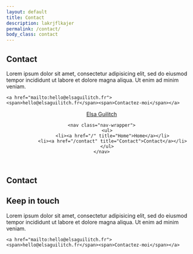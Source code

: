 ```yaml
---
layout: default
title: Contact
description: lakrjflkajer
permalink: /contact/
body_class: contact
---
```


<section class="contact-page-wrapper">
    <h1 class="custom-main-title">Contact</h1>
    <p class="custom-description center white">Lorem ipsum dolor sit amet, consectetur adipisicing elit, sed do eiusmod tempor  incididunt ut labore et dolore magna aliqua. Ut enim ad minim veniam.</p>

    <a href="mailto:hello@elsaguilitch.fr"><span>hello@elsaguilitch.fr</span><span>Contactez-moi</span></a>
</section>




<header class="header">
    <a class="logo" href="/" title="Elsa Guilitch">
        Elsa <span>Guilitch</span>
    </a>

    <nav class="nav-wrapper">
        <ul>
            <li><a href="/" title="Home">Home</a></li>
            <li><a href="/contact" title="Contact">Contact</a></li>
        </ul>
    </nav>
</header>

<section class="header-contact-wrapper">
    <span class="multiline">
        <h1 class="custom-main-title">Contact</h1>
    </span>
</section>

<section class="contact-wrapper">
    <h1 class="custom-title center black">Keep in touch</h1>
    <p class="custom-description center black">Lorem ipsum dolor sit amet, consectetur adipisicing elit, sed do eiusmod tempor incididunt ut labore et dolore magna aliqua. Ut enim ad minim veniam.</p>

    <a href="mailto:hello@elsaguilitch.fr"><span>hello@elsaguilitch.fr</span><span>Contactez-moi</span></a>
</section>